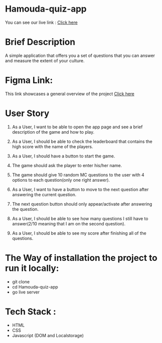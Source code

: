 # Hamouda-quiz-app

You can see our live link  : [ Click here](https://gsg-g10.github.io/Hamouda-quiz-app/)

# Brief Description
A simple application that offers you a set of questions that you can answer and measure the extent of your culture.
# Figma Link:
This link showcases a general overview of the project [ Click here](https://www.figma.com/file/4TlboxOaGunS3ssu6GMTFV/quiz?node-id=0%3A1)

# User Story
1. As a User, I want to be able to open the app page and see a brief description of the game and how to play.

2. As a User, I should be able to check the leaderboard that contains the high score with the name of the players.

3. As a User, I should have a button to start the game.

4. The game should ask the player to enter his/her name.

5. The game should give 10 random MC questions to the user with 4 options to each question(only one right answer).

6. As a User, I want to have a button to move to the next question after answering the current question.

7. The next question button should only appear/activate after answering the question.

8. As a User, I should be able to see how many questions I still have to answer(2/10 meaning that I am on the second question).

9. As a User, I should be able to see my score after finishing all of the questions.

# The Way of installation the project to run it locally:
 
 * git clone
 * cd Hamouda-quiz-app
 * go live server

 # Tech Stack :
 * HTML
 * CSS
 * Javascript (DOM and Localstorage)